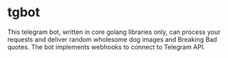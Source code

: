 # tgbot
This telegram bot, written in core golang libraries only, can process your requests and deliver random wholesome dog images and Breaking Bad quotes. The bot implements webhooks to connect to Telegram API.
